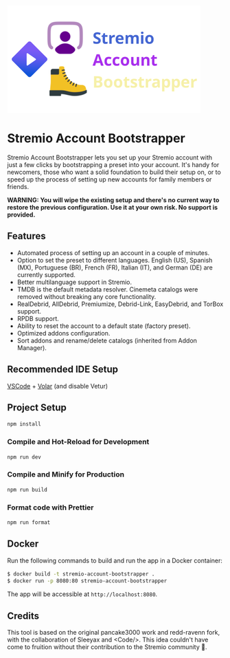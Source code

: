 ![logo](https://github.com/DryKillLogic/stremio-account-bootstrapper/blob/main/public/logo.png?raw=true)

# Stremio Account Bootstrapper

Stremio Account Bootstrapper lets you set up your Stremio account with just a few clicks by bootstrapping a preset into your account. It's handy for newcomers, those who want a solid foundation to build their setup on, or to speed up the process of setting up new accounts for family members or friends.

**WARNING: You will wipe the existing setup and there's no current way to restore the previous configuration. Use it at your own risk. No support is provided.**

## Features

- Automated process of setting up an account in a couple of minutes.
- Option to set the preset to different languages. English (US), Spanish (MX), Portuguese (BR), French (FR), Italian (IT), and German (DE) are currently supported.
- Better multilanguage support in Stremio.
- TMDB is the default metadata resolver. Cinemeta catalogs were removed without breaking any core functionality.
- RealDebrid, AllDebrid, Premiumize, Debrid-Link, EasyDebrid, and TorBox support.
- RPDB support.
- Ability to reset the account to a default state (factory preset).
- Optimized addons configuration.
- Sort addons and rename/delete catalogs (inherited from Addon Manager).

## Recommended IDE Setup

[VSCode](https://code.visualstudio.com/) + [Volar](https://marketplace.visualstudio.com/items?itemName=Vue.volar) (and disable Vetur)

## Project Setup

```sh
npm install
```

### Compile and Hot-Reload for Development

```sh
npm run dev
```

### Compile and Minify for Production

```sh
npm run build
```

### Format code with Prettier

```sh
npm run format
```

## Docker

Run the following commands to build and run the app in a Docker container:

```bash
$ docker build -t stremio-account-bootstrapper .
$ docker run -p 8080:80 stremio-account-bootstrapper
```

The app will be accessible at `http://localhost:8080`.

## Credits

This tool is based on the original pancake3000 work and redd-ravenn fork, with the collaboration of Sleeyax and &#60;Code/&#62;. This idea couldn't have come to fruition without their contribution to the Stremio community 🙏.
